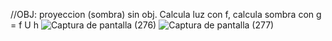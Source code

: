 //OBJ: proyeccion (sombra) sin obj. Calcula luz con f, calcula sombra con g = f U h
![Captura de pantalla (276)](https://user-images.githubusercontent.com/20667923/227794292-0f786b45-716f-4072-a49f-7b87cab17d62.png)
![Captura de pantalla (277)](https://user-images.githubusercontent.com/20667923/227794302-0f2cdedd-76d5-4006-9509-aea59593a042.png)

